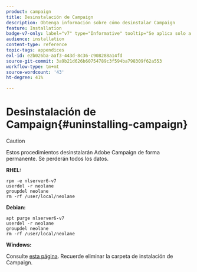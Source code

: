```yaml
---
product: campaign
title: Desinstalación de Campaign
description: Obtenga información sobre cómo desinstalar Campaign
feature: Installation
badge-v7-only: label="v7" type="Informative" tooltip="Se aplica solo a Campaign Classic v7"
audience: installation
content-type: reference
topic-tags: appendices
exl-id: e2b026ba-aaf3-443d-8c36-c908288a14fd
source-git-commit: 3a9b21d626b60754789c3f594ba798309f62a553
workflow-type: tm+mt
source-wordcount: '43'
ht-degree: 41%

---
```


# Desinstalación de Campaign{#uninstalling-campaign}



>[!CAUTION]
>
>Estos procedimientos desinstalarán Adobe Campaign de forma permanente. Se perderán todos los datos.

**RHEL:**

```
rpm -e nlserver6-v7
userdel -r neolane
groupdel neolane
rm -rf /user/local/neolane
```

**Debian:**

```
apt purge nlserver6-v7
userdel -r neolane
groupdel neolane
rm -rf /user/local/neolane
```

**Windows:**

Consulte [esta página](../../migration/using/migrating-in-windows-for-adobe-campaign-7.md#deleting-and-cleansing-adobe-campaign-previous-version). Recuerde eliminar la carpeta de instalación de Campaign.
